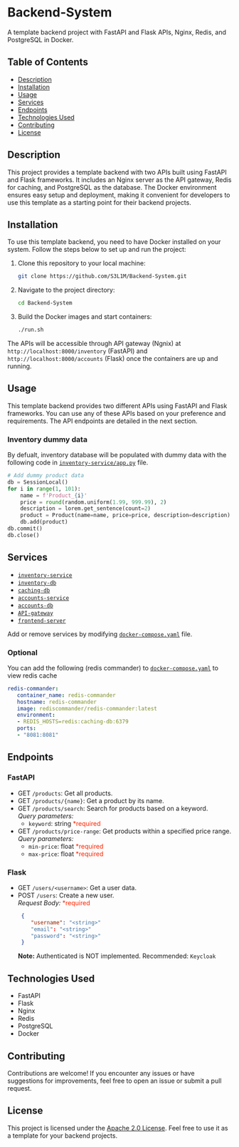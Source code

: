 # Backend-System

A template backend project with FastAPI and Flask APIs, Nginx, Redis, and PostgreSQL in Docker.

## Table of Contents

- [Description](#description)
- [Installation](#installation)
- [Usage](#usage)
- [Services](#services)
- [Endpoints](#endpoints)
- [Technologies Used](#technologies-used)
- [Contributing](#contributing)
- [License](#license)

## Description

This project provides a template backend with two APIs built using FastAPI and Flask frameworks. It includes an Nginx server as the API gateway, Redis for caching, and PostgreSQL as the database. The Docker environment ensures easy setup and deployment, making it convenient for developers to use this template as a starting point for their backend projects.

## Installation

To use this template backend, you need to have Docker installed on your system. Follow the steps below to set up and run the project:

1. Clone this repository to your local machine:

   ```bash
   git clone https://github.com/S3L1M/Backend-System.git
   ```

2. Navigate to the project directory:

   ```bash
   cd Backend-System
   ```

3. Build the Docker images and start containers:

   ```bash
   ./run.sh
   ```

The APIs will be accessible through API gateway (Ngnix) at `http://localhost:8000/inventory` (FastAPI) and `http://localhost:8000/accounts` (Flask) once the containers are up and running.

## Usage

This template backend provides two different APIs using FastAPI and Flask frameworks. You can use any of these APIs based on your preference and requirements. The API endpoints are detailed in the next section.

### Inventory dummy data

By defualt, inventory database will be populated with dummy data with the following code in [`inventory-service/app.py`](inventory-service/app.py) file.

```Python
# Add dummy product data
db = SessionLocal()
for i in range(1, 101):
    name = f'Product_{i}'
    price = round(random.uniform(1.99, 999.99), 2)
    description = lorem.get_sentence(count=2)
    product = Product(name=name, price=price, description=description)
    db.add(product)
db.commit()
db.close()
```

## Services

- [`inventory-service`](inventory-service)
- [`inventory-db`](docker-compose.yaml)
- [`caching-db`](docker-compose.yaml)
- [`accounts-service`](accounts-service)
- [`accounts-db`](docker-compose.yaml)
- [`API-gateway`](gateway)
- [`frontend-server`](frontend-server)

Add or remove services by modifying [`docker-compose.yaml`](docker-compose.yaml) file.

### Optional

You can add the following (redis commander) to [`docker-compose.yaml`](docker-compose.yaml) to view redis cache

```yaml
redis-commander:
   container_name: redis-commander
   hostname: redis-commander
   image: rediscommander/redis-commander:latest
   environment:
   - REDIS_HOSTS=redis:caching-db:6379
   ports:
   - "8081:8081"
```

## Endpoints

### FastAPI

- GET `/products`: Get all products.
- GET `/products/{name}`: Get a product by its name.
- GET `/products/search`: Search for products based on a keyword. \
  *Query parameters:* 
  - `keyword`: string <span style="color:#FF2400">*required</span>
- GET `/products/price-range`: Get products within a specified price range. \
  *Query parameters:* 
  - `min-price`: float <span style="color:#FF2400">*required</span> 
  - `max-price`: float <span style="color:#FF2400">*required</span>

### Flask

- GET `/users/<username>`: Get a user data.
- POST `/users`: Create a new user. \
  *Request Body:* <span style="color:#FF2400">*required</span>
  ```JSON
   {
      "username": "<string>"
      "email": "<string>"
      "password": "<string>"
   }
  ``` 
  **Note:** Authenticated is NOT implemented. Recommended: `Keycloak`

## Technologies Used

- FastAPI
- Flask
- Nginx
- Redis
- PostgreSQL
- Docker

## Contributing

Contributions are welcome! If you encounter any issues or have suggestions for improvements, feel free to open an issue or submit a pull request.

## License

This project is licensed under the [Apache 2.0 License](LICENSE). Feel free to use it as a template for your backend projects.
